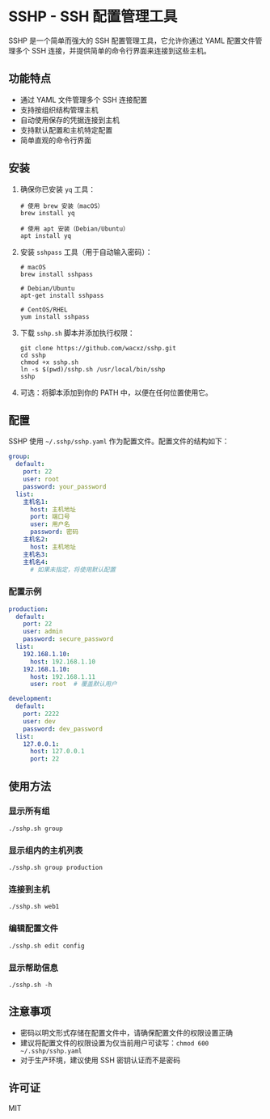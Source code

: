 # SSHP - SSH 配置管理工具

SSHP 是一个简单而强大的 SSH 配置管理工具，它允许你通过 YAML 配置文件管理多个 SSH 连接，并提供简单的命令行界面来连接到这些主机。

## 功能特点

- 通过 YAML 文件管理多个 SSH 连接配置
- 支持按组织结构管理主机
- 自动使用保存的凭据连接到主机
- 支持默认配置和主机特定配置
- 简单直观的命令行界面

## 安装

1. 确保你已安装 `yq` 工具：
   ```
   # 使用 brew 安装（macOS）
   brew install yq
   
   # 使用 apt 安装（Debian/Ubuntu）
   apt install yq
   ```

2. 安装 `sshpass` 工具（用于自动输入密码）：
   ```
   # macOS
   brew install sshpass
   
   # Debian/Ubuntu
   apt-get install sshpass
   
   # CentOS/RHEL
   yum install sshpass
   ```

3. 下载 `sshp.sh` 脚本并添加执行权限：
   ```
   git clone https://github.com/wacxz/sshp.git
   cd sshp
   chmod +x sshp.sh
   ln -s $(pwd)/sshp.sh /usr/local/bin/sshp
   sshp
   ```

4. 可选：将脚本添加到你的 PATH 中，以便在任何位置使用它。

## 配置

SSHP 使用 `~/.sshp/sshp.yaml` 作为配置文件。配置文件的结构如下：

```yaml
group:
  default:
    port: 22
    user: root
    password: your_password
  list:
    主机名1:
      host: 主机地址
      port: 端口号
      user: 用户名
      password: 密码
    主机名2:
      host: 主机地址
    主机名3:
    主机名4:
      # 如果未指定，将使用默认配置
```

### 配置示例

```yaml
production:
  default:
    port: 22
    user: admin
    password: secure_password
  list:
    192.168.1.10:
      host: 192.168.1.10
    192.168.1.10:
      host: 192.168.1.11
      user: root  # 覆盖默认用户

development:
  default:
    port: 2222
    user: dev
    password: dev_password
  list:
    127.0.0.1:
      host: 127.0.0.1
      port: 22
```

## 使用方法

### 显示所有组

```
./sshp.sh group
```

### 显示组内的主机列表

```
./sshp.sh group production
```

### 连接到主机

```
./sshp.sh web1
```

### 编辑配置文件

```
./sshp.sh edit config
```

### 显示帮助信息

```
./sshp.sh -h
```

## 注意事项

- 密码以明文形式存储在配置文件中，请确保配置文件的权限设置正确
- 建议将配置文件的权限设置为仅当前用户可读写：`chmod 600 ~/.sshp/sshp.yaml`
- 对于生产环境，建议使用 SSH 密钥认证而不是密码

## 许可证

MIT
